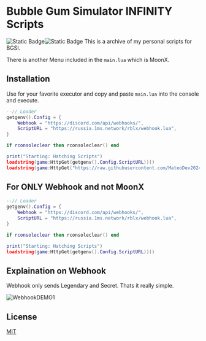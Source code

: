 # Bubble Gum Simulator INFINITY Scripts
![Static Badge](https://img.shields.io/badge/AWP_BUILD-VALID-green)![Static Badge](https://img.shields.io/badge/VEGAX_BUILD-VALID-green)
This is a archive of my personal scripts for BGSI.

There is another Menu included in the `main.lua` which is MoonX.

## Installation

Use for your favorite executor and copy and paste `main.lua` into the console and execute.

```lua
--// Loader
getgenv().Config = {
    Webhook = "https://discord.com/api/webhooks/",
    ScriptURL = "https://russia.1ms.network/rblx/webhook.lua",
}

if rconsoleclear then rconsoleclear() end

print("Starting: Hatching Scripts")
loadstring(game:HttpGet(getgenv().Config.ScriptURL))()
loadstring(game:HttpGet("https://raw.githubusercontent.com/MateoDev2024/MoonX/main/Loader.lua"))()
```

## For ONLY Webhook and not MoonX

```lua
--// Loader
getgenv().Config = {
    Webhook = "https://discord.com/api/webhooks/",
    ScriptURL = "https://russia.1ms.network/rblx/webhook.lua",
}

if rconsoleclear then rconsoleclear() end

print("Starting: Hatching Scripts")
loadstring(game:HttpGet(getgenv().Config.ScriptURL))()
```

## Explaination on Webhook
Webhook only sends Legendary and Secret. Thats it really simple.

![WebhookDEMO1](https://img.aliensbald.com/u/6rdh9Z.png)


## License

[MIT](https://choosealicense.com/licenses/mit/)
